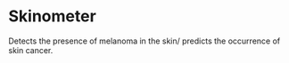 ﻿# Skinometer

Detects the presence of melanoma in the skin/ predicts the occurrence of skin cancer. 
